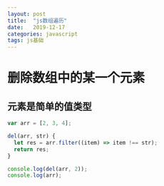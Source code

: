 ```yaml
---
layout: post
title:  "js数组遍历"
date:   2019-12-17
categories: javascript
tags: js基础
---
```


# 删除数组中的某一个元素  
## 元素是简单的值类型  
```javascript
var arr = [2, 3, 4];

del(arr, str) {
  let res = arr.filter((item) => item !== str);
  return res;
}

console.log(del(arr, 2));
console.log(arr);
```  
